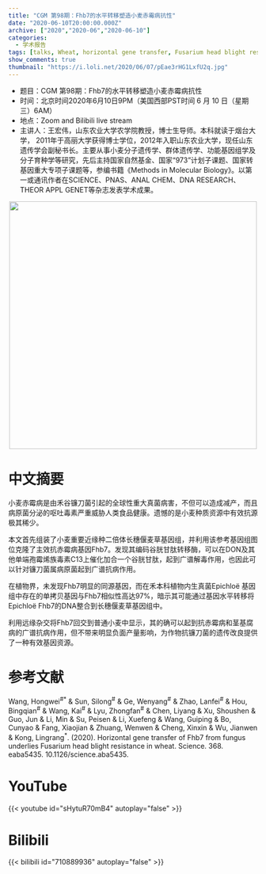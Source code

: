 ```yaml
---
title: "CGM 第98期：Fhb7的水平转移塑造小麦赤霉病抗性"
date: "2020-06-10T20:00:00.000Z"
archive: ["2020","2020-06","2020-06-10"]
categories:
  - 学术报告
tags: [talks, Wheat, horizontal gene transfer, Fusarium head blight resistance]
show_comments: true
thumbnail: "https://i.loli.net/2020/06/07/pEae3rHG1LxfU2q.jpg"
---
```


- 题目：CGM 第98期：Fhb7的水平转移塑造小麦赤霉病抗性
- 时间：北京时间2020年6月10日9PM（美国西部PST时间 6 月 10 日（星期三）6AM）
- 地点：Zoom and Bilibili live stream
- 主讲人：王宏伟，山东农业大学农学院教授，博士生导师。本科就读于烟台大学， 2011年于高丽大学获得博士学位，2012年入职山东农业大学，现任山东遗传学会副秘书长。主要从事小麦分子遗传学、群体遗传学、功能基因组学及分子育种学等研究，先后主持国家自然基金、国家“973”计划子课题、国家转基因重大专项子课题等，参编书籍《Methods in Molecular Biology》。以第一或通讯作者在SCIENCE、PNAS、ANAL CHEM、DNA RESEARCH、THEOR APPL GENET等杂志发表学术成果。

<div align="center">
<img src="https://i.loli.net/2020/06/07/pEae3rHG1LxfU2q.jpg" height=500>
</div>

# 中文摘要

小麦赤霉病是由禾谷镰刀菌引起的全球性重大真菌病害，不但可以造成减产，而且病原菌分泌的呕吐毒素严重威胁人类食品健康。遗憾的是小麦种质资源中有效抗源极其稀少。<br>

本文首先组装了小麦重要近缘种二倍体长穗偃麦草基因组，并利用该参考基因组图位克隆了主效抗赤霉病基因Fhb7。发现其编码谷胱甘肽转移酶，可以在DON及其他单端孢霉烯族毒素C13上催化加合一个谷胱甘肽，起到广谱解毒作用，也因此可以针对镰刀菌属病原菌起到广谱抗病作用。<br>

在植物界，未发现Fhb7明显的同源基因，而在禾本科植物内生真菌Epichloë 基因组中存在的单拷贝基因与Fhb7相似性高达97%，暗示其可能通过基因水平转移将Epichloë Fhb7的DNA整合到长穗偃麦草基因组中。<br>

利用远缘杂交将Fhb7回交到普通小麦中显示，其的确可以起到抗赤霉病和茎基腐病的广谱抗病作用，但不带来明显负面产量影响，为作物抗镰刀菌的遗传改良提供了一种有效基因资源。


# 参考文献

Wang, Hongwei<sup>\#</sup><sup>\*</sup> & Sun, Silong<sup>\#</sup> & Ge, Wenyang<sup>\#</sup> & Zhao, Lanfei<sup>\#</sup> & Hou, Bingqian<sup>\#</sup> & Wang, Kai<sup>\#</sup> & Lyu, Zhongfan<sup>\#</sup> & Chen, Liyang & Xu, Shoushen & Guo, Jun & Li, Min & Su, Peisen & Li, Xuefeng & Wang, Guiping & Bo, Cunyao & Fang, Xiaojian & Zhuang, Wenwen & Cheng, Xinxin & Wu, Jianwen & Kong, Lingrang<sup>\*</sup>. (2020). Horizontal gene transfer of Fhb7 from fungus underlies Fusarium head blight resistance in wheat. Science. 368. eaba5435. 10.1126/science.aba5435. 

# YouTube

{{< youtube id="sHytuR70mB4" autoplay="false" >}}

# Bilibili

{{< bilibili id="710889936" autoplay="false" >}}

